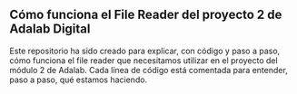 ## Cómo funciona el File Reader del proyecto 2 de Adalab Digital

Este repositorio ha sido creado para explicar, con código y paso a paso, cómo funciona el file reader que necesitamos utilizar en el proyecto del módulo 2 de Adalab. 
Cada línea de código está comentada para entender, paso a paso, qué estamos haciendo.
